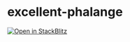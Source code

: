 # excellent-phalange

[![Open in StackBlitz](https://developer.stackblitz.com/img/open_in_stackblitz.svg)](https://stackblitz.com/github/excellent-phalange)
